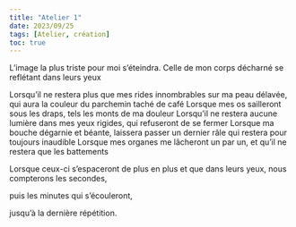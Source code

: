 ```yaml
---
title: "Atelier 1"
date: 2023/09/25
tags: [Atelier, création]
toc: true
---
```

L’image la plus triste pour moi s’éteindra.
Celle de mon corps décharné se reflétant dans leurs yeux

Lorsqu’il ne restera plus que mes rides innombrables sur ma peau délavée, 
qui aura la couleur du parchemin taché de café
Lorsque mes os sailleront sous les draps, 
tels les monts de ma douleur
Lorsqu’il ne restera aucune lumière dans mes yeux rigides, 
qui refuseront de se fermer
Lorsque ma bouche dégarnie et béante,
laissera passer un dernier râle qui restera pour toujours inaudible
Lorsque mes organes me lâcheront un par un,
et qu’il ne restera que les battements

Lorsque ceux-ci s’espaceront 
de plus en plus 
et que dans leurs yeux,
nous compterons les secondes, 

puis les minutes qui s’écouleront, 

jusqu’à la dernière répétition.
